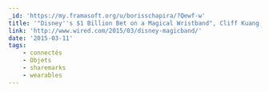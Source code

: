 ```yaml
---
_id: 'https://my.framasoft.org/u/borisschapira/?Qewf-w'
title: '"Disney''s $1 Billion Bet on a Magical Wristband", Cliff Kuang, WIRED'
link: 'http://www.wired.com/2015/03/disney-magicband/'
date: '2015-03-11'
tags:
    - connectés
    - Objets
    - sharemarks
    - wearables
---
```


<div class="markdown"><p></p></div>

